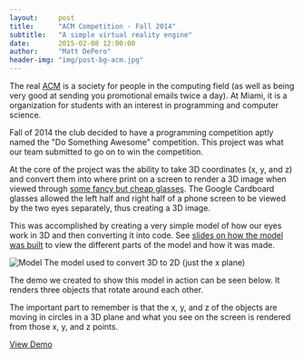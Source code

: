 ```yaml
---
layout:     post
title:      "ACM Competition - Fall 2014"
subtitle:   "A simple virtual reality engine"
date:       2015-02-08 12:00:00
author:     "Matt DePero"
header-img: "img/post-bg-acm.jpg"
---
```


<p>The real <a href="http://www.acm.org/" target="_BLANK">ACM</a> is a society for people in the computing field (as well as being very good at sending you promotional emails twice a day). At Miami, it is a organization for students with an interest in programming and computer science.</p>

<p>Fall of 2014 the club decided to have a programming competition aptly named the "Do Something Awesome" competition. This project was what our team submitted to go on to win the competition.</p>

<p>At the core of the project was the ability to take 3D coordinates (x, y, and z) and convert them into where print on a screen to render a 3D image when viewed through <a href="https://www.google.com/get/cardboard/" target="_BLANK">some fancy but cheap glasses</a>. The Google Cardboard glasses allowed the left half and right half of a phone screen to be viewed by the two eyes separately, thus creating a 3D image.</p>

<p>This was accomplished by creating a very simple model of how our eyes work in 3D and then converting it into code. See <a href="https://docs.google.com/presentation/d/1-eZwpfNrOwxYuSrhjqyoZNcgEETHvpG1tCiIMJP06xs/edit?usp=sharing" target="_BLANK">slides on how the model was built</a> to view the different parts of the model and how it was made.</p>

<p>
	<img src="{{ site.baseurl }}/img/post-misc-acm-model.png" alt="Model">
	<span class="caption text-muted">The model used to convert 3D to 2D (just the x plane)</span>
</p>

<p>The demo we created to show this model in action can be seen below. It renders three objects that rotate around each other.</p>

<p>The important part to remember is that the x, y, and z of the objects are moving in circles in a 3D plane and what you see on the screen is rendered from those x, y, and z points.
</p>

<p class="text-center"><a href="/acm/">View Demo</a></p>

<!--Template Stuff
<blockquote></blockquote>
<a href="#">
    <img src="{{ site.baseurl }}/img/post-sample-image.jpg" alt="Post Sample Image">
</a>
<span class="caption text-muted">Picture Caption</span>
-->
